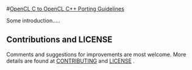 #[OpenCL C to OpenCL C++ Porting Guidelines](#)

Some introduction.....

## Contributions and LICENSE

Comments and suggestions for improvements are most welcome. More details are found at [CONTRIBUTING](./CONTRIBUTING.md) and [LICENSE](./LICENSE) .
